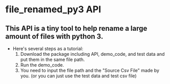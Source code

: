 # file_renamed_py3 API
## This API is a tiny tool to help rename a large amount of files with python 3.
- Here's several steps as a tutorial:
  1. Download the package including API, demo_code, and test data and put them in the same file path.
  2. Run the demo_code.
  3. You need to input the file path and the "Source Csv File" made by you.
  (or you can just use the test data and test csv file)
